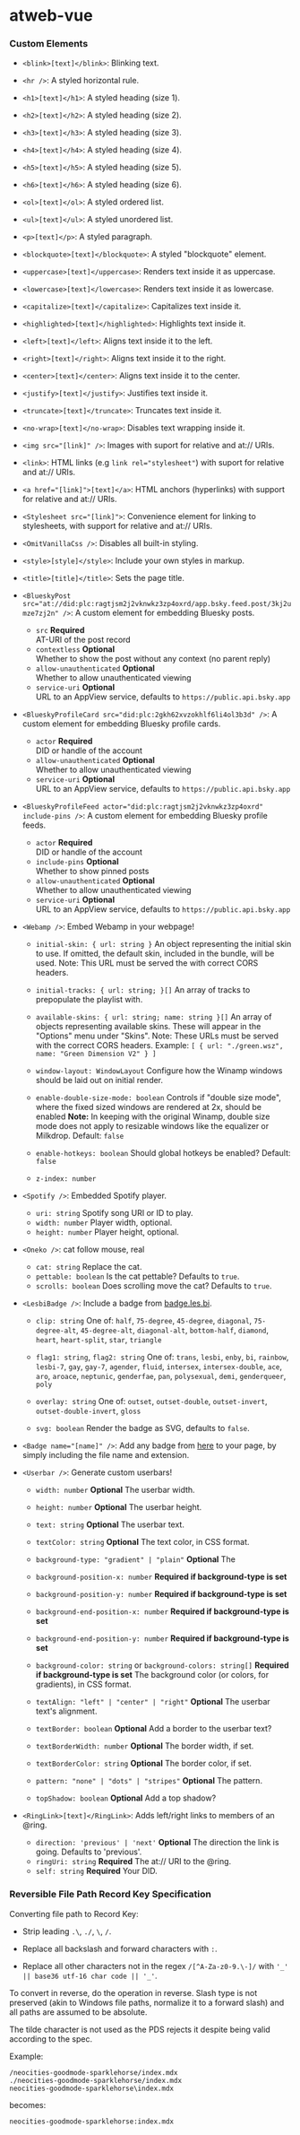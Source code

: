 # atweb-vue

### Custom Elements
* `<blink>[text]</blink>`: Blinking text.
* `<hr />`: A styled horizontal rule.
* `<h1>[text]</h1>`: A styled heading (size 1).
* `<h2>[text]</h2>`: A styled heading (size 2).
* `<h3>[text]</h3>`: A styled heading (size 3).
* `<h4>[text]</h4>`: A styled heading (size 4).
* `<h5>[text]</h5>`: A styled heading (size 5).
* `<h6>[text]</h6>`: A styled heading (size 6).
* `<ol>[text]</ol>`: A styled ordered list.
* `<ul>[text]</ul>`: A styled unordered list.
* `<p>[text]</p>`: A styled paragraph.
* `<blockquote>[text]</blockquote>`: A styled "blockquote" element.
* `<uppercase>[text]</uppercase>`: Renders text inside it as uppercase.
* `<lowercase>[text]</lowercase>`: Renders text inside it as lowercase.
* `<capitalize>[text]</capitalize>`: Capitalizes text inside it.
* `<highlighted>[text]</highlighted>`: Highlights text inside it.
* `<left>[text]</left>`: Aligns text inside it to the left.
* `<right>[text]</right>`: Aligns text inside it to the right.
* `<center>[text]</center>`: Aligns text inside it to the center.
* `<justify>[text]</justify>`: Justifies text inside it.
* `<truncate>[text]</truncate>`: Truncates text inside it.
* `<no-wrap>[text]</no-wrap>`: Disables text wrapping inside it.

* `<img src="[link]" />`: Images with suport for relative and at:// URIs.
* `<link>`: HTML links (e.g `link rel="stylesheet"`) with suport for relative and at:// URIs.
* `<a href="[link]">[text]</a>`: HTML anchors (hyperlinks) with support for relative and at:// URIs.
* `<Stylesheet src="[link]">`: Convenience element for linking to stylesheets, with support for relative and at:// URIs.
* `<OmitVanillaCss />`: Disables all built-in styling.
* `<style>[style]</style>`: Include your own styles in markup.
* `<title>[title]</title>`: Sets the page title.
* `<BlueskyPost src="at://did:plc:ragtjsm2j2vknwkz3zp4oxrd/app.bsky.feed.post/3kj2umze7zj2n" />`: A custom element for embedding Bluesky posts.
    - `src` **Required**  
    AT-URI of the post record
    - `contextless` **Optional**  
    Whether to show the post without any context (no parent reply)
    - `allow-unauthenticated` **Optional**  
    Whether to allow unauthenticated viewing
    - `service-uri` **Optional**  
    URL to an AppView service, defaults to `https://public.api.bsky.app`
* `<BlueskyProfileCard src="did:plc:2gkh62xvzokhlf6li4ol3b3d" />`: A custom element for embedding Bluesky profile cards.
    - `actor` **Required**  
    DID or handle of the account
    - `allow-unauthenticated` **Optional**  
    Whether to allow unauthenticated viewing
    - `service-uri` **Optional**  
    URL to an AppView service, defaults to `https://public.api.bsky.app`
* `<BlueskyProfileFeed actor="did:plc:ragtjsm2j2vknwkz3zp4oxrd" include-pins />`: A custom element for embedding Bluesky profile feeds.
    - `actor` **Required**  
    DID or handle of the account
    - `include-pins` **Optional**  
    Whether to show pinned posts
    - `allow-unauthenticated` **Optional**  
    Whether to allow unauthenticated viewing
    - `service-uri` **Optional**  
    URL to an AppView service, defaults to `https://public.api.bsky.app`
* `<Webamp />`: Embed Webamp in your webpage!
    - `initial-skin: { url: string }`
    An object representing the initial skin to use.
    If omitted, the default skin, included in the bundle, will be used.
    Note: This URL must be served the with correct CORS headers.

    - `initial-tracks: { url: string; }[]`
    An array of tracks to prepopulate the playlist with.
    
    - `available-skins: { url: string; name: string }[]`
    An array of objects representing available skins.
    These will appear in the "Options" menu under "Skins".
    Note: These URLs must be served with the correct CORS headers.
    Example: `[ { url: "./green.wsz", name: "Green Dimension V2" } ]`
    
    - `window-layout: WindowLayout`
    Configure how the Winamp windows should be laid out on initial render.

    - `enable-double-size-mode: boolean`
    Controls if "double size mode", where the fixed sized windows are rendered
    at 2x, should be enabled
    **Note:** In keeping with the original Winamp, double size mode does not
    apply to resizable windows like the equalizer or Milkdrop.
    Default: `false`
    
    - `enable-hotkeys: boolean`
    Should global hotkeys be enabled?
    Default: `false`

    - `z-index: number`
* `<Spotify />`: Embedded Spotify player.
    - `uri: string`
    Spotify song URI or ID to play.
    - `width: number`
    Player width, optional.
    - `height: number`
    Player height, optional.
* `<Oneko />`: cat follow mouse, real
    - `cat: string`
    Replace the cat.
    - `pettable: boolean`
    Is the cat pettable? Defaults to `true`.
    - `scrolls: boolean`
    Does scrolling move the cat? Defaults to `true`.
* `<LesbiBadge />`: Include a badge from [badge.les.bi](https://badge.les.bi/).
    - `clip: string`
    One of: `half`, `75-degree`, `45-degree`, `diagonal`, `75-degree-alt`, `45-degree-alt`, `diagonal-alt`, `bottom-half`, `diamond`, `heart`, `heart-split`, `star`, `triangle`
    
    - `flag1: string`, `flag2: string`
    One of: `trans`, `lesbi`, `enby`, `bi`, `rainbow`, `lesbi-7`, `gay`, `gay-7`, `agender`, `fluid`, `intersex`, `intersex-double`, `ace`, `aro`, `aroace`, `neptunic`, `genderfae`, `pan`, `polysexual`, `demi`, `genderqueer`, `poly`
    
    - `overlay: string`
    One of: `outset`, `outset-double`, `outset-invert`, `outset-double-invert`, `gloss`
    - `svg: boolean`
    Render the badge as SVG, defaults to `false`.
* `<Badge name="[name]" />`: Add any badge from [here](https://github.com/atweb-vue/atweb-vue.github.io/tree/main/src/assets/badges) to your page, by simply including the file name and extension.
* `<Userbar />`: Generate custom userbars!
    - `width: number` **Optional**
    The userbar width.
    - `height: number` **Optional**
    The userbar height.
    - `text: string` **Optional**
    The userbar text.
    - `textColor: string` **Optional**
    The text color, in CSS format.

    - `background-type: "gradient" | "plain"` **Optional**
    The 
    - `background-position-x: number` **Required if background-type is set**
    - `background-position-y: number` **Required if background-type is set**
    - `background-end-position-x: number` **Required if background-type is set**
    - `background-end-position-y: number` **Required if background-type is set**
    - `background-color: string` or `background-colors: string[]` **Required if background-type is set**
    The background color (or colors, for gradients), in CSS format.

    - `textAlign: "left" | "center" | "right"` **Optional**
    The userbar text's alignment.
    - `textBorder: boolean` **Optional**
    Add a border to the userbar text?
    - `textBorderWidth: number` **Optional**
    The border width, if set.
    - `textBorderColor: string` **Optional**
    The border color, if set.
    - `pattern: "none" | "dots" | "stripes"` **Optional**
    The pattern.
    - `topShadow: boolean` **Optional**
    Add a top shadow?
* `<RingLink>[text]</RingLink>`: Adds left/right links to members of an @ring.
    - `direction: 'previous' | 'next'` **Optional**
    The direction the link is going. Defaults to 'previous'.
    - `ringUri: string` **Required**
    The at:// URI to the @ring.
    - `self: string` **Required**
    Your DID.

### Reversible File Path Record Key Specification

Converting file path to Record Key:

* Strip leading `.\`, `./`, `\`, `/`.

* Replace all backslash and forward characters with `:`.

* Replace all other characters not in the regex `/[^A-Za-z0-9.\-]/`
with `'_' || base36 utf-16 char code || '_'`.

To convert in reverse, do the operation in reverse. Slash type is not
preserved (akin to Windows file paths, normalize it to a forward
slash) and all paths are assumed to be absolute.

The tilde character is not used as the PDS rejects it despite being
valid according to the spec.

Example:

```
/neocities-goodmode-sparklehorse/index.mdx
./neocities-goodmode-sparklehorse/index.mdx
neocities-goodmode-sparklehorse\index.mdx
```

becomes:

```
neocities-goodmode-sparklehorse:index.mdx
```